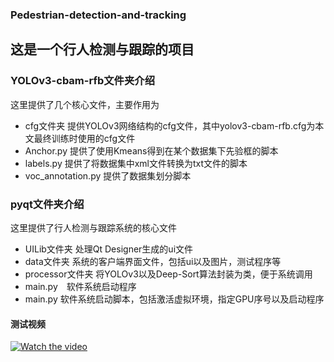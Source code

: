 ### Pedestrian-detection-and-tracking
## 这是一个行人检测与跟踪的项目
### YOLOv3-cbam-rfb文件夹介绍
这里提供了几个核心文件，主要作用为
+ cfg文件夹 提供YOLOv3网络结构的cfg文件，其中yolov3-cbam-rfb.cfg为本文最终训练时使用的cfg文件
+ Anchor.py 提供了使用Kmeans得到在某个数据集下先验框的脚本
+ labels.py 提供了将数据集中xml文件转换为txt文件的脚本
+ voc_annotation.py 提供了数据集划分脚本
### pyqt文件夹介绍
这里提供了行人检测与跟踪系统的核心文件
+ UILib文件夹 处理Qt Designer生成的ui文件
+ data文件夹  系统的客户端界面文件，包括ui以及图片，测试程序等
+ processor文件夹   将YOLOv3以及Deep-Sort算法封装为类，便于系统调用
+ main.py&emsp;软件系统启动程序
+ main.py        软件系统启动脚本，包括激活虚拟环境，指定GPU序号以及启动程序

#### 测试视频
 [![Watch the video](https://github.com/codingmagic666/Pedestrian-detection-and-tracking/blob/main/extra/display.gif)]()
